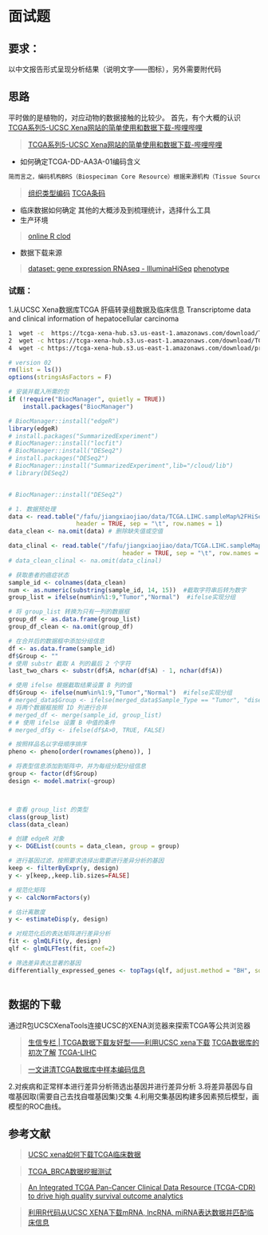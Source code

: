 # 面试题
## 要求：
以中文报告形式呈现分析结果（说明文字——图标），另外需要附代码

## 思路
平时做的是植物的，对应动物的数据接触的比较少。
首先，有个大概的认识[TCGA系列5-UCSC Xena网站的简单使用和数据下载-哔哩哔哩]()
>[TCGA系列5-UCSC Xena网站的简单使用和数据下载-哔哩哔哩](https://b23.tv/QXwE4oH)
-   如何确定TCGA-DD-AA3A-01编码含义

```txt
简而言之，编码机构BRS（Biospeciman Core Resource）根据来源机构（Tissue Source Site，TSS）和捐献者（Participation），给予编号TCGA-02 和 TCGA-02-0001，根据组织类型（Sample）如癌组织、正常组织等，编为TCGA-02-0001-01（01-09为癌组织，10-14为正常组织，组织类型编码详见https://gdc.cancer.gov/resources-tcga-users/tcga-code-tables/sample-type-codes）。同一种组织的标本又会被分装进不同容器（Vial），同一容器内又可分为多个小份（Portion），进一步编为 TCGA-02-0001-01B和TCGA-02-0001-01B-02。样品送至检测机构后，制备成不同的分析物（Analyte）检测，用不同字母编码，例如D表示DNA，R表示RNA。同一份分析物在检测过程中被加到检测板的某一加样孔中，分别编号 TCGA-02-0001-01B-02D-0182和TCGA-02-0001-01B-02D-0182-06。

```

>[组织类型编码](https://gdc.cancer.gov/resources-tcga-users/tcga-code-tables/sample-type-codes)
>[TCGA条码](https://zhuanlan.zhihu.com/p/539346572)
-   临床数据如何确定
其他的大概涉及到梳理统计，选择什么工具
-   生产环境
>[online R clod](https://posit.cloud)
-   数据下载来源
>[dataset: gene expression RNAseq - IlluminaHiSeq](https://xenabrowser.net/datapages/?dataset=TCGA.LIHC.sampleMap%2FHiSeqV2&host=https%3A%2F%2Ftcga.xenahubs.net&removeHub=http%3A%2F%2F127.0.0.1%3A7222)
>[phenotype](https://xenabrowser.net/datapages/?cohort=TCGA%20Liver%20Cancer%20(LIHC)&removeHub=https%3A%2F%2Fxena.treehouse.gi.ucsc.edu%3A443)

### 试题：
1.从UCSC Xena数据库TCGA 肝癌转录组数据及临床信息
Transcriptome data and clinical information of hepatocellular carcinoma
```bash
1  wget -c  https://tcga-xena-hub.s3.us-east-1.amazonaws.com/download/TCGA.LIHC.sampleMap%2FLIHC_clinicalMatrix
2  wget -c https://tcga-xena-hub.s3.us-east-1.amazonaws.com/download/TCGA.LIHC.sampleMap%2FHiSeqV2.gz 
4  wget -c https://tcga-xena-hub.s3.us-east-1.amazonaws.com/download/probeMap%2Fhugo_gencode_good_hg19_V24lift37_probemap 

```

```R
# version 02
rm(list = ls())
options(stringsAsFactors = F)

# 安装并载入所需的包
if (!require("BiocManager", quietly = TRUE))
    install.packages("BiocManager")

# BiocManager::install("edgeR")
library(edgeR)
# install.packages("SummarizedExperiment")
# BiocManager::install("locfit")
# BiocManager::install("DESeq2")
# install.packages("DESeq2")
# BiocManager::install("SummarizedExperiment",lib="/cloud/lib")
# library(DESeq2)


# BiocManager::install("DESeq2")

# 1. 数据预处理
data <- read.table("/fafu/jiangxiaojiao/data/TCGA.LIHC.sampleMap%2FHiSeqV2.gz",
                   header = TRUE, sep = "\t", row.names = 1)
data_clean <- na.omit(data) # 删除缺失值或空值

data_clinal <- read.table("/fafu/jiangxiaojiao/data/TCGA.LIHC.sampleMap%2FLIHC_clinicalMatrix", 
                                header = TRUE, sep = "\t", row.names = 1)
# data_clean_clinal <- na.omit(data_clinal)

# 获取患者的癌症状态
sample_id <- colnames(data_clean)
num <- as.numeric(substring(sample_id, 14, 15))  #截取字符串后转为数字
group_list = ifelse(num%in%1:9,"Tumor","Normal")  #ifelse实现分组

# 将 group_list 转换为只有一列的数据框
group_df <- as.data.frame(group_list)
group_df_clean <- na.omit(group_df)

# 在合并后的数据框中添加分组信息
df <- as.data.frame(sample_id)
df$Group <- ""
# 使用 substr 截取 A 列的最后 2 个字符
last_two_chars <- substr(df$A, nchar(df$A) - 1, nchar(df$A))

# 使用 ifelse 根据截取结果设置 B 列的值
df$Group <- ifelse(num%in%1:9,"Tumor","Normal")  #ifelse实现分组
# merged_data$Group <- ifelse(merged_data$Sample_Type == "Tumor", "disease", "normal")
# 将两个数据框按照 ID 列进行合并
# merged_df <- merge(sample_id, group_list)
# # 使用 ifelse 设置 B 中值的条件
# merged_df$y <- ifelse(df$A>0, TRUE, FALSE)

# 按照样品名以字母顺序排序
pheno <- pheno[order(rownames(pheno)), ]

# 将表型信息添加到矩阵中，并为每组分配分组信息
group <- factor(df$Group)
design <- model.matrix(~group)



# 查看 group_list 的类型
class(group_list)
class(data_clean)

# 创建 edgeR 对象
y <- DGEList(counts = data_clean, group = group)

# 进行基因过滤，按照要求选择出需要进行差异分析的基因
keep <- filterByExpr(y, design)
y <- y[keep,,keep.lib.sizes=FALSE]

# 规范化矩阵
y <- calcNormFactors(y)

# 估计离散度
y <- estimateDisp(y, design)

# 对规范化后的表达矩阵进行差异分析
fit <- glmQLFit(y, design)
qlf <- glmQLFTest(fit, coef=2)

# 筛选差异表达显著的基因
differentially_expressed_genes <- topTags(qlf, adjust.method = "BH", sort.by = "PValue", n = Inf)



```



## 数据的下载
通过R包UCSCXenaTools连接UCSC的XENA浏览器来探索TCGA等公共浏览器

>[生信专栏 | TCGA数据下载友好型——利用UCSC xena下载](https://zhuanlan.zhihu.com/p/539346572)
>[TCGA数据库的初次了解](https://www.jianshu.com/p/d662069a4a3d)
>[TCGA-LIHC](https://portal.gdc.cancer.gov/exploration?facetTab=cases&filters=%7B%22op%22%3A%22and%22%2C%22content%22%3A%5B%7B%22op%22%3A%22in%22%2C%22content%22%3A%7B%22field%22%3A%22cases.case_id%22%2C%22value%22%3A%5B%22109436aa-a655-429b-8d3b-1a43385c9016%22%2C%22146c5332-1af5-4c49-b740-9a9edc795f24%22%2C%224c960eee-e4b5-499d-a596-238aa78745a4%22%2C%226ed0b780-1b87-54ce-a036-8e74ece2a705%22%2C%229f056388-7529-4fd1-af11-c82cc350f51c%22%2C%22d884561b-5828-4c47-acd7-3f02e181b596%22%5D%7D%7D%2C%7B%22op%22%3A%22in%22%2C%22content%22%3A%7B%22field%22%3A%22cases.project.program.name%22%2C%22value%22%3A%5B%22TCGA%22%5D%7D%7D%2C%7B%22op%22%3A%22in%22%2C%22content%22%3A%7B%22field%22%3A%22cases.project.project_id%22%2C%22value%22%3A%5B%22TCGA-LIHC%22%5D%7D%7D%5D%7D&searchTableTab=cases)

>[一文讲清TCGA数据库中样本编码信息](https://zhuanlan.zhihu.com/p/564801425)


2.对疾病和正常样本进行差异分析筛选出基因并进行差异分析
3.将差异基因与自噬基因取(需要自己去找自噬基因集)交集
4.利用交集基因构建多因素预后模型，画模型的ROC曲线。

## 参考文献
>[UCSC xena如何下载TCGA临床数据](https://zhuanlan.zhihu.com/p/113110843)

>[TCGA_BRCA数据挖掘测试](https://github.com/jmzeng1314/TCGA_BRCA)

>[An Integrated TCGA Pan-Cancer Clinical Data Resource (TCGA-CDR) to drive high quality survival outcome analytics]()

>[利用R代码从UCSC XENA下载mRNA, lncRNA, miRNA表达数据并匹配临床信息](https://blog.csdn.net/qazplm12_3/article/details/114684113)